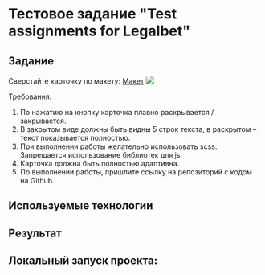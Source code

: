 # Тестовое задание "Test assignments for Legalbet"

## Задание


 Сверстайте карточку по макету:
  [Макет](https://www.figma.com/) ![](https://www.figma.com/file/5HqJzqWdyx1tOttIdjqk3p/Test?node-id=0%3A1&mode=dev) 

Требования:

1.	По нажатию на кнопку карточка плавно раскрывается / закрывается.
2.	В закрытом виде должны быть видны 5 строк текста, в раскрытом – текст показывается полностью.
3.	При выполнении работы желательно использовать scss. Запрещается использование библиотек для js.
4.	Карточка должна быть полностью адаптивна.
5.	По выполнении работы, пришлите ссылку на репозиторий с кодом на Github.

## Используемые технологии


## Результат


## Локальный запуск проекта:


